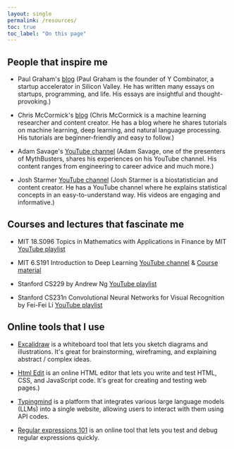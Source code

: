 ```yaml
---
layout: single
permalink: /resources/
toc: true
toc_label: "On this page"
---
```



## People that inspire me
- Paul Graham's [blog](https://www.paulgraham.com) (Paul Graham is the founder of Y Combinator, a startup accelerator in Silicon Valley. He has written many essays on startups, programming, and life. His essays are insightful and thought-provoking.)

- Chris McCormick's [blog](https://mccormickml.com) (Chris McCormick is a machine learning researcher and content creator. He has a blog where he shares tutorials on machine learning, deep learning, and natural language processing. His tutorials are beginner-friendly and easy to follow.)

- Adam Savage's [YouTube channel](https://www.youtube.com/user/testedcom) (Adam Savage, one of the presenters of MythBusters, shares his experiences on his YouTube channel. His content ranges from engineering to career advice and much more.)

- Josh Starmer [YouTube channel](https://www.youtube.com/channel/UCtYLUTtgS3k1Fg4y5tAhLbw) (Josh Starmer is a biostatistician and content creator. He has a YouTube channel where he explains statistical concepts in an easy-to-understand way. His videos are engaging and informative.)


## Courses and lectures that fascinate me
- MIT 18.S096 Topics in Mathematics with Applications in Finance by MIT [YouTube playlist](https://www.youtube.com/playlist?list=PLUl4u3cNGP63ctJIEC1UnZ0btsphnnoHR)

- MIT 6.S191 Introduction to Deep Learning [YouTube channel](https://www.youtube.com/@AAmini/videos) & [Course material](https://introtodeeplearning.com/2023/index.html)

- Stanford CS229 by Andrew Ng [YouTube playlist](https://www.youtube.com/playlist?list=PLoROMvodv4rMiGQp3WXShtMGgzqpfVfbU)

- Stanford CS231n Convolutional Neural Networks for Visual Recognition by Fei-Fei Li [YouTube playlist](https://www.youtube.com/playlist?list=PL3FW7Lu3i5JvHM8ljYj-zLfQRF3EO8sYv)


## Online tools that I use
- [Excalidraw](https://excalidraw.com) is a whiteboard tool that lets you sketch diagrams and illustrations. It's great for brainstorming, wireframing, and explaining abstract / complex ideas.

- [Html Edit](https://htmledit.squarefree.com) is an online HTML editor that lets you write and test HTML, CSS, and JavaScript code. It's great for creating and testing web pages.)

- [Typingmind](https://typingmind.com) is a platform that integrates various large language models (LLMs) into a single website, allowing users to interact with them using API codes.

- [Regular expressions 101](https://regex101.com/) is an online tool that lets you test and debug regular expressions quickly.

<!-- TODO: add books to recommendation list -->
<!-- ## Some books that I recommend if...
- You want to learn about the Aviation industry:
-  -->
<!-- # Books
- ⏳ [Deep Learning](http://www.deeplearningbook.org/)
- ⏳ [The Elements of Statistical Learning](https://web.stanford.edu/~hastie/Papers/ESLII.pdf)
- ⏳ [The Hundred-Page Machine Learning Book](http://themlbook.com/)
- https://virgili0.github.io  -->

<!-- TODO: add more python packages to recommendation list -->
<!-- ## Inpsiring python packages
- [Polars]() is a blazingly fast DataFrame library implemented in Rust. It is designed to be a drop-in replacement for pandas, but with much better performance. -->
<!-- - [Paper-qa]() -->

<!-- TODO: Extract necesarry content from below (chris tan) -->
<!-- My most frequently-used tools to set up working space, monitor machine learning projects and deploy models.

## 1. Set Up Virtual Machines
- [Google Cloud setup and tutorial](https://github.com/cs231n/gcloud/): A comprehensive tutorial to set up a Google Cloud virtual machine by [CS231n](http://cs231n.stanford.edu/) (Stanford).
- [Server setup tutorial by fast.ai](https://course.fast.ai/start_gcp.html): Tutorials to set up virtual machines on Google Cloud, Azure, AWS... for fast.ai courses.
- [Remote SSH with Visual Studio Code](https://code.visualstudio.com/blogs/2019/07/25/remote-ssh): A tutorial to connect to virtual machines on VSCode with Remote SSH. It helps making working on VM easy and smooth as working locally.

## 2. Set Up Work Spaces
- [Byobu](https://www.digitalocean.com/community/tutorials/how-to-install-and-use-byobu-for-terminal-management-on-ubuntu-16-04) for Terminal Management: My favorite tool when wokring on cloud. Byobu allows us to create sessions to open multiple terminal windows. We can detach a session and turn off our computer when training models on cloud and reactivate the session later to continue the training process.
- [Managing Anaconda environments](https://docs.conda.io/projects/conda/en/latest/user-guide/tasks/manage-environments.html): Everything we need to know to manage our conda virtual environments.
- [Setting up a Data Science environment using WSL and Jupyter](https://towardsdatascience.com/setting-up-a-data-science-environment-using-windows-subsystem-for-linux-wsl-c4b390803dd): A guide to set up Windows Subsystem for Linux (WSL), install Anaconda and Jupyter on Ubuntu.
- [Oh-my-zsh and agnoster theme](https://blog.joaograssi.com/windows-subsystem-for-linux-with-oh-my-zsh-conemu/): Set up a beautiful and functional theme for your terminal.
![](https://github.com/apodkutin/agnoster-zsh-theme/raw/customize-prompt/agnoster_customization.gif)
- [Setting up development environment for machine learning](https://www.youtube.com/watch?v=N9lo_UxSkWA) by Abhishek Thakur: A YouTube tutorial to set up development environment for machine learning projects.
- [Ipykernel](https://ipython.readthedocs.io/en/stable/install/kernel_install.html#kernels-for-different-environments): Create kernels for different environments so we can switch environments within Jupyter Lab/Notebook.

## 3. VSCode
![](/assets/images/blogs/vscode-workspace.gif)
My favorite VSCode setup for machine learning projects 🤗. First, I use `RemoteSSH` extension to SSH to a virtual machine. It makes interacting with files on cloud as smooth as working locally. Then I use `Byobu` to open multiple terminal windows: `htop` (monitor CPUs), `watch -n1 nvidia-smi` (monitor GPUs), `jupyter lab`, `tensorboard dev upload --logdir .` (upload logs to [TensorBoard.dev](https://tensorboard.dev/)) etc. I can press `F2` to create a new window and press `F4` to switch between windows. Extremely convenient ⚡!
{: .small}

- Extensions:
  - 🌟RemoteSSH: Open any folder on a remote machine using SSH and take advantage of VS Code's full feature set.
  - GitLens: Make Git more powerful on Visual Studio Code.
  - [Peacock](https://www.peacockcode.dev/): Subtly change the workspace color of our workspace. Ideal when we have multiple VSCode instances.
  - vscode-icons: Icons for Visual Studio Code.
  - Bracket Pair Colorizer: A customizable extension for colorizing matching brackets.
  - Code Spell Checker: Spelling checker for source code.
  - Setting Sync: Synchronize settings, snippets, themes, file icons, launch, keybindings, workspaces and extensions across multiple machines.
  - Prettier: Code formatter using prettier.
- [Config code formatter](https://code.visualstudio.com/docs/python/editing#_formatting)
- [Add vertical rulers](https://stackoverflow.com/questions/29968499/vertical-rulers-in-visual-studio-code)

## 4. Git
Some basic guides to interact with Git.
- [GitHub Guides](https://guides.github.com/)
- [Adding an existing project to GitHub using the command line](https://docs.github.com/en/github/importing-your-projects-to-github/adding-an-existing-project-to-github-using-the-command-line)
- [Oh-my-zsh Git alias](https://github.com/ohmyzsh/ohmyzsh/wiki/Cheatsheet): for extremely fast Git actions.

## 5. Production
After finishing important machine learning projects, I always want to deploy a simple prototype of my model with Streamlit to illustrate its usage or to present my works with the audience.
- [Streamlit API](https://docs.streamlit.io/en/stable/api.html#magic-commands)
- [Quickly Build and Deploy a Dashboard with Streamlit and Heroku](https://towardsdatascience.com/quickly-build-and-deploy-an-application-with-streamlit-988ca08c7e83)

## 6. Cheatsheet
- [Linux](https://files.fosswire.com/2007/08/fwunixref.pdf)
- [Regular Expression](https://www.programiz.com/python-programming/regex)
- [Markdown](https://github.com/adam-p/markdown-here/wiki/Markdown-Cheatsheet#links)

## 7. Misc
- Docstring: [Example Google Style Python Docstrings](https://sphinxcontrib-napoleon.readthedocs.io/en/latest/example_google.html)
- LaTex:
  - [LaTex Online Editor](https://latex.codecogs.com/eqneditor/editor.php)
  - [Handwritten symbols to LaTex](http://write-math.com/)
  - [Math symbols collection](https://leimao.github.io/downloads/tools/Latex-Guidance/Symbols.pdf)
- Style guide: [Computer Science Style Guide: ACM, APA and IEEE](https://dal.ca.libguides.com/c.php?g=257109&p=1717772#jaxiee)
- [Google Drive Link Generator](https://www.wonderplugin.com/online-tools/google-drive-direct-link-generator/) -->


<!-- - Data Analysis with Dr Mike Pound https://www.youtube.com/playlist?list=PLzH6n4zXuckpfMu_4Ff8E7Z1behQks5ba (Mike Pound is a computer scientist and lecturer at the University of Nottingham. He has a YouTube channel where he explains computer science concepts in a fun and engaging way.) -->



